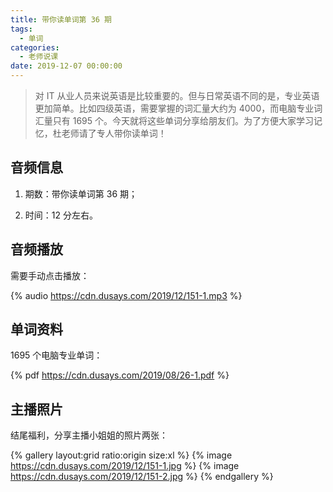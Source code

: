 ```yaml
---
title: 带你读单词第 36 期
tags:
  - 单词
categories:
  - 老师说课
date: 2019-12-07 00:00:00
---
```


> 对 IT 从业人员来说英语是比较重要的。但与日常英语不同的是，专业英语更加简单。比如四级英语，需要掌握的词汇量大约为 4000，而电脑专业词汇量只有 1695 个。今天就将这些单词分享给朋友们。为了方便大家学习记忆，杜老师请了专人带你读单词！

<!-- more -->

## 音频信息

1. 期数：带你读单词第 36 期；

2. 时间：12 分左右。

## 音频播放

需要手动点击播放：

{% audio https://cdn.dusays.com/2019/12/151-1.mp3 %}

## 单词资料

1695 个电脑专业单词：

{% pdf https://cdn.dusays.com/2019/08/26-1.pdf %}

## 主播照片

结尾福利，分享主播小姐姐的照片两张：

{% gallery layout:grid ratio:origin size:xl %}
{% image https://cdn.dusays.com/2019/12/151-1.jpg %}
{% image https://cdn.dusays.com/2019/12/151-2.jpg %}
{% endgallery %}